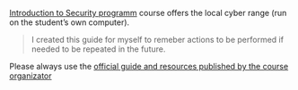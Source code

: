 [Introduction to Security programm](https://cybersecurity.bsy.fel.cvut.cz/) course offers the local cyber range (run on the student’s own computer).  
> I created this guide for myself to remeber actions to be performed if needed to be repeated in the future.  


Please always use the [official guide and resources published by the course organizator](https://github.com/stratosphereips/stratocyberlab)
